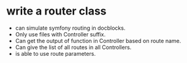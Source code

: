 # write a router class
- can simulate symfony routing in docblocks.
- Only use files with Controller suffix.
- Can get the output of function in Controller based on route name.
- Can give the list of all routes in all Controllers.
- is able to use route parameters.

